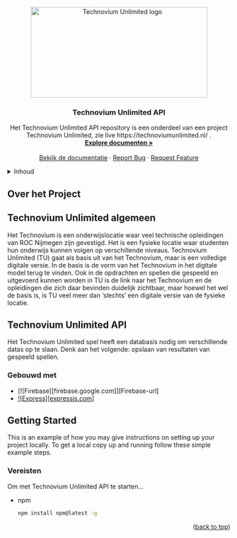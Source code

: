 <!-- PROJECT LOGO -->
<br />
<div align="center">
  <a href="https://github.com/technoviumunlimited/technoviumunlimited_api">
    <img src="https://raw.githubusercontent.com/technoviumunlimited/technoviumunlimited_api/main/assets/images/logo-399-205.png" alt="Technovium Unlimited logo" width="399" height="205">
  </a>

  <h3 align="center">Technovium Unlimited API</h3>

  <p align="center">
    Het Technovium Unlimited API repository is een onderdeel van een project Technovium Unlimited, zie live https://technoviumunlimited.nl/ . 
    <br />
    <a href="https://api.technoviumunlimited.nl" target="_blank"><strong>Explore documenten »</strong></a>
    <br />
    <br />
    <a href="https://api.technoviumunlimited.nl">Bekijk de documentatie</a>
    ·
    <a href="https://github.com/technoviumunlimited/technoviumunlimited_api_functions/issues">Report Bug</a>
    ·
    <a href="https://github.com/technoviumunlimited/technoviumunlimited_api_functions/issues">Request Feature</a>
  </p>
  
  
  
</div>

<!-- TABLE OF CONTENTS -->
<details>
  <summary>Inhoud</summary>
  <ol>
    <li>
      <a href="#about-the-project">Over het project</a>
      <ul>
        <li><a href="#built-with">Gemaakt met</a></li>
      </ul>
    </li>
    <li>
      <a href="#getting-started">Starten met Technovium Unlimited API</a>
      <ul>
        <li><a href="#prerequisites">Prerequisites</a></li>
        <li><a href="#installation">Installatie</a></li>
      </ul>
    </li>
    <li><a href="#usage">Usage</a></li>
    <li><a href="#roadmap">Roadmap</a></li>
    <li><a href="#contributing">Contributing</a></li>
    <li><a href="#license">License</a></li>
    <li><a href="#contact">Contact</a></li>
    <li><a href="#acknowledgments">Acknowledgments</a></li>
  </ol>
</details>


<!-- ABOUT THE PROJECT -->
## Over het Project

## Technovium Unlimited algemeen 
Het Technovium is een onderwijslocatie waar veel technische opleidingen van ROC Nijmegen zijn gevestigd. 
Het is een fysieke locatie waar studenten hun onderwijs kunnen volgen op verschillende niveaus.
Technovium Unlimited (TU) gaat als basis uit van het Technovium, maar is een volledige digitale versie. 
In de basis is de vorm van het Technovium in het digitale model terug te vinden. Ook in de opdrachten en spellen 
die gespeeld en uitgevoerd kunnen worden in TU is de link naar het Technovium en de opleidingen die zich daar bevinden duidelijk zichtbaar, 
maar hoewel het wel de basis is, is TU veel meer dan ‘slechts’ een digitale versie van de fysieke locatie.


## Technovium Unlimited API 
Het Technovium Unlimited spel heeft een databasis nodig om verschillende datas op te slaan. 
Denk aan het volgende: opslaan van resultaten van gespeeld spellen.

### Gebouwd met

* [![Firebase][firebase.google.com]][Firebase-url]
* [![Express][expressjs.com]][Express-url]

<!-- GETTING STARTED -->
## Getting Started

This is an example of how you may give instructions on setting up your project locally.
To get a local copy up and running follow these simple example steps.

### Vereisten

Om met Technovium Unlimited API te starten...
* npm
  ```sh
  npm install npm@latest -g
  ```


<p align="right">(<a href="#readme-top">back to top</a>)</p>


[Express-url]: https://expressjs.com/
[Express]: https://img.shields.io/badge/express.js-%23404d59.svg?style=for-the-badge&logo=express&logoColor=%2361DAFB

